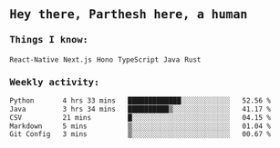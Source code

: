 <samp>
    <h2>Hey there, Parthesh here, a human</h2>
    <h3>Things I know: </h3>
    <code>React-Native</code> <code>Next.js</code> <code>Hono</code> <code>TypeScript</code> <code>Java</code> <code>Rust</code>
    <h3>Weekly activity:</h3>
<!--START_SECTION:waka-->

```txt
Python       4 hrs 33 mins   █████████████░░░░░░░░░░░░   52.56 %
Java         3 hrs 34 mins   ██████████▒░░░░░░░░░░░░░░   41.17 %
CSV          21 mins         █░░░░░░░░░░░░░░░░░░░░░░░░   04.15 %
Markdown     5 mins          ▒░░░░░░░░░░░░░░░░░░░░░░░░   01.04 %
Git Config   3 mins          ▒░░░░░░░░░░░░░░░░░░░░░░░░   00.67 %
```

<!--END_SECTION:waka-->
</samp>
